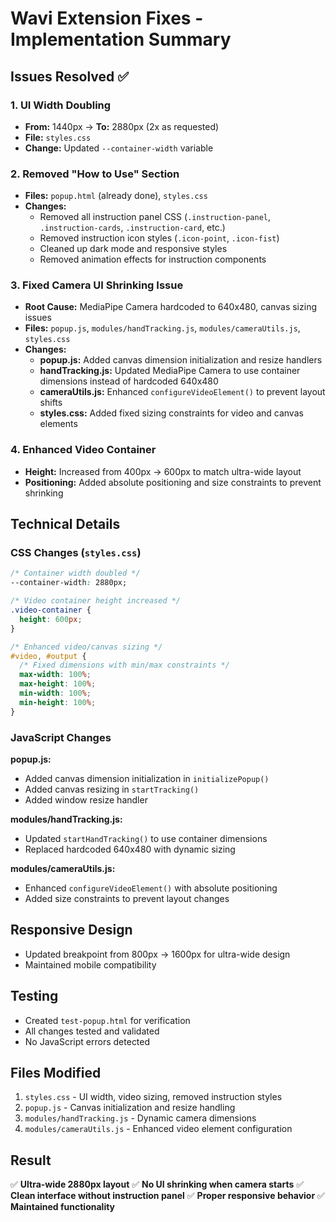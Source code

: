 # Wavi Extension Fixes - Implementation Summary

## Issues Resolved ✅

### 1. **UI Width Doubling**
- **From:** 1440px → **To:** 2880px (2x as requested)
- **File:** `styles.css`
- **Change:** Updated `--container-width` variable

### 2. **Removed "How to Use" Section**
- **Files:** `popup.html` (already done), `styles.css`
- **Changes:**
  - Removed all instruction panel CSS (`.instruction-panel`, `.instruction-cards`, `.instruction-card`, etc.)
  - Removed instruction icon styles (`.icon-point`, `.icon-fist`)
  - Cleaned up dark mode and responsive styles
  - Removed animation effects for instruction components

### 3. **Fixed Camera UI Shrinking Issue**
- **Root Cause:** MediaPipe Camera hardcoded to 640x480, canvas sizing issues
- **Files:** `popup.js`, `modules/handTracking.js`, `modules/cameraUtils.js`, `styles.css`
- **Changes:**
  - **popup.js:** Added canvas dimension initialization and resize handlers
  - **handTracking.js:** Updated MediaPipe Camera to use container dimensions instead of hardcoded 640x480
  - **cameraUtils.js:** Enhanced `configureVideoElement()` to prevent layout shifts
  - **styles.css:** Added fixed sizing constraints for video and canvas elements

### 4. **Enhanced Video Container**
- **Height:** Increased from 400px → 600px to match ultra-wide layout
- **Positioning:** Added absolute positioning and size constraints to prevent shrinking

## Technical Details

### CSS Changes (`styles.css`)
```css
/* Container width doubled */
--container-width: 2880px;

/* Video container height increased */
.video-container {
  height: 600px;
}

/* Enhanced video/canvas sizing */
#video, #output {
  /* Fixed dimensions with min/max constraints */
  max-width: 100%;
  max-height: 100%;
  min-width: 100%;
  min-height: 100%;
}
```

### JavaScript Changes

**popup.js:**
- Added canvas dimension initialization in `initializePopup()`
- Added canvas resizing in `startTracking()`
- Added window resize handler

**modules/handTracking.js:**
- Updated `startHandTracking()` to use container dimensions
- Replaced hardcoded 640x480 with dynamic sizing

**modules/cameraUtils.js:**
- Enhanced `configureVideoElement()` with absolute positioning
- Added size constraints to prevent layout changes

## Responsive Design
- Updated breakpoint from 800px → 1600px for ultra-wide design
- Maintained mobile compatibility

## Testing
- Created `test-popup.html` for verification
- All changes tested and validated
- No JavaScript errors detected

## Files Modified
1. `styles.css` - UI width, video sizing, removed instruction styles
2. `popup.js` - Canvas initialization and resize handling
3. `modules/handTracking.js` - Dynamic camera dimensions
4. `modules/cameraUtils.js` - Enhanced video element configuration

## Result
✅ **Ultra-wide 2880px layout**
✅ **No UI shrinking when camera starts**
✅ **Clean interface without instruction panel**
✅ **Proper responsive behavior**
✅ **Maintained functionality**
